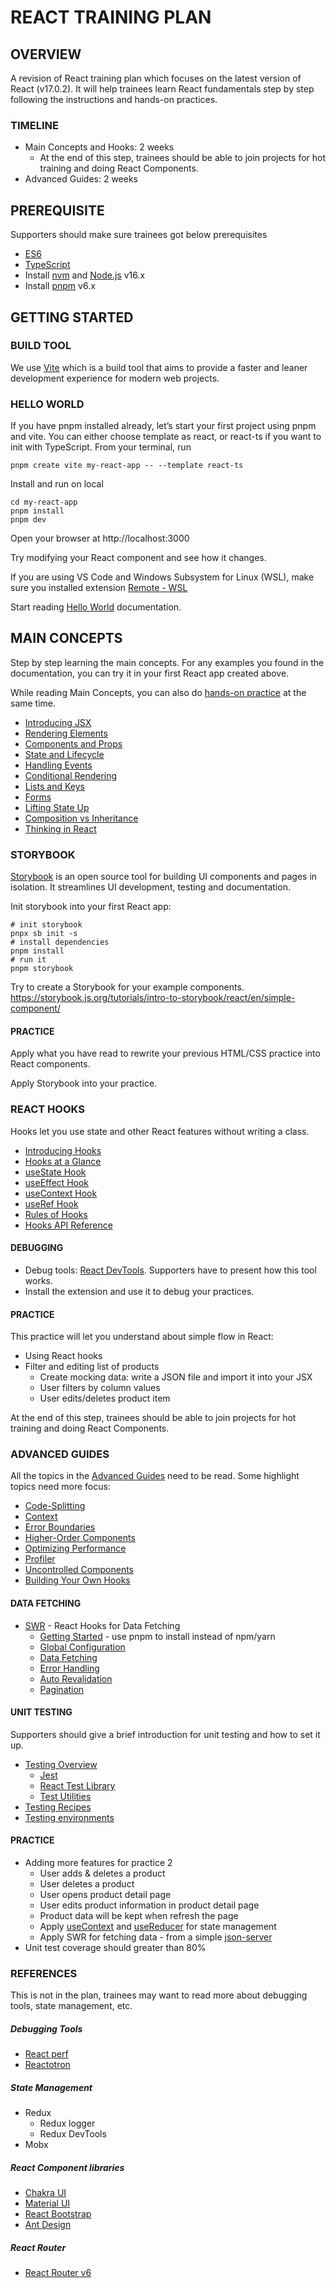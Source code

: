 # REACT TRAINING PLAN #
## OVERVIEW ##

A revision of React training plan which focuses on the latest version of React (v17.0.2). It will help trainees learn React fundamentals step by step following the instructions and hands-on practices.

### TIMELINE ###

- Main Concepts and Hooks: 2 weeks
  - At the end of this step, trainees should be able to join projects for hot training and doing React Components.
- Advanced Guides: 2 weeks

## PREREQUISITE ##

Supporters should make sure trainees got below prerequisites

- [ES6](https://www.javascripttutorial.net/es6/)
- [TypeScript](https://www.typescriptlang.org/docs/handbook/intro.html)
- Install [nvm](https://github.com/nvm-sh/nvm#install--update-script) and [Node.js](https://nodejs.org/en/download/) v16.x
- Install [pnpm](https://pnpm.io/) v6.x

## GETTING STARTED ##
### BUILD TOOL ###
We use [Vite](https://vitejs.dev/guide/#scaffolding-your-first-vite-project) which is a build tool that aims to provide a faster and leaner development experience for modern web projects.

### HELLO WORLD ###
If you have pnpm installed already, let’s start your first project using pnpm and vite. You can either choose template as react, or react-ts if you want to init with TypeScript. From your terminal, run

```
pnpm create vite my-react-app -- --template react-ts
```

Install and run on local

```
cd my-react-app
pnpm install
pnpm dev
```

Open your browser at http://localhost:3000

Try modifying your React component and see how it changes.

If you are using VS Code and Windows Subsystem for Linux (WSL), make sure you installed extension [Remote - WSL](https://marketplace.visualstudio.com/items?itemName=ms-vscode-remote.remote-wsl)

Start reading [Hello World](https://reactjs.org/docs/hello-world.html) documentation.

## MAIN CONCEPTS ##

Step by step learning the main concepts. For any examples you found in the documentation, you can try it in your first React app created above.

While reading Main Concepts, you can also do [hands-on practice](https://gitlab.asoft-python.com/bgh/javascript/react/-/wikis/home#practice) at the same time.

- [Introducing JSX](https://reactjs.org/docs/introducing-jsx.html)
- [Rendering Elements](https://reactjs.org/docs/rendering-elements.html)
- [Components and Props](https://reactjs.org/docs/components-and-props.html)
- [State and Lifecycle](https://reactjs.org/docs/state-and-lifecycle.html)
- [Handling Events](https://reactjs.org/docs/handling-events.html)
- [Conditional Rendering](https://reactjs.org/docs/conditional-rendering.html)
- [Lists and Keys](https://reactjs.org/docs/lists-and-keys.html)
- [Forms](https://reactjs.org/docs/forms.html)
- [Lifting State Up](https://reactjs.org/docs/lifting-state-up.html)
- [Composition vs Inheritance](https://reactjs.org/docs/composition-vs-inheritance.html)
- [Thinking in React](https://reactjs.org/docs/thinking-in-react.html)

### STORYBOOK ###
[Storybook](https://storybook.js.org/) is an open source tool for building UI components and pages in isolation. It streamlines UI development, testing and documentation.

Init storybook into your first React app:

```
# init storybook
pnpx sb init -s
# install dependencies
pnpm install
# run it
pnpm storybook
```

Try to create a Storybook for your example components. https://storybook.js.org/tutorials/intro-to-storybook/react/en/simple-component/

#### PRACTICE ####
Apply what you have read to rewrite your previous HTML/CSS practice into React components.

Apply Storybook into your practice.

### REACT HOOKS ###
Hooks let you use state and other React features without writing a class.

- [Introducing Hooks](https://reactjs.org/docs/hooks-intro.html)
- [Hooks at a Glance](https://reactjs.org/docs/hooks-overview.html)
- [useState Hook](https://reactjs.org/docs/hooks-state.html)
- [useEffect Hook](https://reactjs.org/docs/hooks-effect.html)
- [useContext Hook](https://reactjs.org/docs/hooks-reference.html#usecontext)
- [useRef Hook](https://reactjs.org/docs/hooks-reference.html#useref)
- [Rules of Hooks](https://reactjs.org/docs/hooks-rules.html)
- [Hooks API Reference](https://reactjs.org/docs/hooks-reference.html)

#### DEBUGGING ####

- Debug tools: [React DevTools](https://chrome.google.com/webstore/detail/react-developer-tools/fmkadmapgofadopljbjfkapdkoienihi). Supporters have to present how this tool works.
- Install the extension and use it to debug your practices.

#### PRACTICE ####
This practice will let you understand about simple flow in React:

- Using React hooks
- Filter and editing list of products
  - Create mocking data: write a JSON file and import it into your JSX
  - User filters by column values
  - User edits/deletes product item

At the end of this step, trainees should be able to join projects for hot training and doing React Components.

### ADVANCED GUIDES ###
All the topics in the [Advanced Guides](https://reactjs.org/docs/accessibility.html#:~:text=MAIN%20CONCEPTS-,ADVANCED%20GUIDES,-Accessibility) need to be read. Some highlight topics need more focus:

- [Code-Splitting](https://reactjs.org/docs/code-splitting.html)
- [Context](https://reactjs.org/docs/context.html)
- [Error Boundaries](https://reactjs.org/docs/error-boundaries.html)
- [Higher-Order Components](https://reactjs.org/docs/higher-order-components.html)
- [Optimizing Performance](https://reactjs.org/docs/optimizing-performance.html)
- [Profiler](https://reactjs.org/docs/profiler.html)
- [Uncontrolled Components](https://reactjs.org/docs/uncontrolled-components.html)
- [Building Your Own Hooks](https://reactjs.org/docs/hooks-custom.html)

#### DATA FETCHING ####

- [SWR](https://swr.vercel.app/) - React Hooks for Data Fetching
    - [Getting Started](https://swr.vercel.app/docs/getting-started) - use pnpm to install instead of npm/yarn
    - [Global Configuration](https://swr.vercel.app/docs/global-configuration)
    - [Data Fetching](https://swr.vercel.app/docs/data-fetching)
    - [Error Handling](https://swr.vercel.app/docs/error-handling)
    - [Auto Revalidation](https://swr.vercel.app/docs/revalidation)
    - [Pagination](https://swr.vercel.app/docs/pagination)

#### UNIT TESTING ####
Supporters should give a brief introduction for unit testing and how to set it up.

- [Testing Overview](https://reactjs.org/docs/testing.html)
    - [Jest](https://jestjs.io/)
    - [React Test Library](https://testing-library.com/docs/react-testing-library/intro/)
    - [Test Utilities](https://reactjs.org/docs/test-utils.html)
- [Testing Recipes](https://reactjs.org/docs/testing-recipes.html)
- [Testing environments](https://reactjs.org/docs/testing-environments.html)

#### PRACTICE ####

- Adding more features for practice 2
    - User adds & deletes a product
    - User deletes a product
    - User opens product detail page
    - User edits product information in product detail page
    - Product data will be kept when refresh the page
    - Apply [useContext](https://reactjs.org/docs/hooks-reference.html#usecontext) and [useReducer](https://reactjs.org/docs/hooks-reference.html#usereducer) for state management
    - Apply SWR for fetching data - from a simple [json-server](https://github.com/typicode/json-server)
- Unit test coverage should greater than 80%


### REFERENCES ###
This is not in the plan, trainees may want to read more about debugging tools, state management, etc.

##### Debugging Tools #####
- [React perf](https://facebook.github.io/react/docs/perf.html)
- [Reactotron](https://github.com/infinitered/reactotron)

##### State Management #####
- Redux
  - Redux logger
  - Redux DevTools
- Mobx

##### React Component libraries #####

- [Chakra UI](https://chakra-ui.com/)
- [Material UI](https://mui.com/)
- [React Bootstrap](https://react-bootstrap.github.io/)
- [Ant Design](https://ant.design/)

##### React Router #####

- [React Router v6](https://reactrouter.com/)
